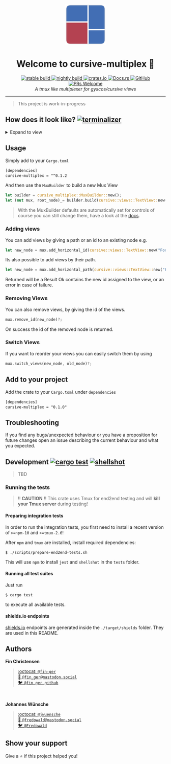 <p align="center">
  <img src="assets/cursive-multiplex.svg" height="128">
</p>
<h1 align="center">Welcome to cursive-multiplex 👋</h1>
<p align="center">
  <a href="https://travis-ci.org/deinstapel/cursive-multiplex">
    <img src="https://img.shields.io/endpoint.svg?url=https%3A%2F%2Fdeinstapel.github.io%2Fcursive-multiplex%2Fstable-build.json" alt="stable build">
  </a>
  <a href="https://travis-ci.org/deinstapel/cursive-multiplex">
    <img src="https://img.shields.io/endpoint.svg?url=https%3A%2F%2Fdeinstapel.github.io%2Fcursive-multiplex%2Fnightly-build.json" alt="nightly build">
  </a>
  <a href="https://crates.io/crates/cursive-multiplex">
    <img alt="crates.io" src="https://img.shields.io/crates/v/cursive-multiplex.svg">
  </a>
  <a href="https://docs.rs/cursive-multiplex">
    <img alt="Docs.rs" src="https://docs.rs/cursive-multiplex/badge.svg">
  </a>
  <a href="https://github.com/deinstapel/cursive-multiplex/blob/master/LICENSE">
    <img alt="GitHub" src="https://img.shields.io/github/license/deinstapel/cursive-multiplex.svg">
  </a>
  <a href="http://makeapullrequest.com">
    <img alt="PRs Welcome" src="https://img.shields.io/badge/PRs-welcome-brightgreen.svg" target="_blank" />
  </a>
  <br>
  <i>A tmux like multiplexer for gyscos/cursive views</i>
</p>

---

> This project is work-in-progress

## How does it look like? [![terminalizer](https://img.shields.io/badge/GIF-terminalizer-blueviolet.svg)](https://github.com/faressoft/terminalizer)

<details>
  <summary>Expand to view</summary>
  <img src="assets/demo.gif" alt="Demo GIF">
</details>

## Usage

Simply add to your `Cargo.toml`
```Cargo
[dependencies]
cursive-multiplex = "^0.1.2
```

And then use the `MuxBuilder` to build a new Mux View
```rust
let builder = cursive_multiplex::MuxBuilder::new();
let (mut mux, root_node)_= builder.build(cursive::views::TextView::new("Hello World!".to_string()));
```

> With the MuxBuilder defaults are automatically set for controls of course you can still change them, have a look at the [docs](https://docs.rs/cursive-multiplex).

###  Adding views

You can add views by giving a path or an id to an existing node e.g.

```rust
let new_node = mux.add_horizontal_id(cursive::views::TextView::new("Foo"), node1).unwrap();
```

Its also possible to add views by their path.
```rust
let new_node = mux.add_horizontal_path(cursive::views::TextView::new("Foo", Path::LeftOrUp(Box::new(None))));
```

Returned will be a Result Ok contains the new id assigned to the view, or an error in case of failure.

### Removing Views

You can also remove views, by giving the id of the views.

```rust
mux.remove_id(new_node)?;
```

On success the id of the removed node is returned.

### Switch Views

If you want to reorder your views you can easily switch them by using

```rust
mux.switch_views(new_node, old_node)?;
```


## Add to your project

Add the crate to your `Cargo.toml` under `dependencies`

```Cargo
[dependencies]
cursive-multiplex = "0.1.0"
```

## Troubleshooting

If you find any bugs/unexpected behaviour or you have a proposition for future changes open an issue describing the current behaviour and what you expected.

## Development [![cargo test](https://img.shields.io/endpoint.svg?url=https%3A%2F%2Fdeinstapel.github.io%2Fcursive-multiplex%2Fcargo-test.json)](https://travis-ci.org/deinstapel/cursive-multiplex) [![shellshot](https://img.shields.io/endpoint.svg?url=https%3A%2F%2Fdeinstapel.github.io%2Fcursive-multiplex%2Fshellshot.json)](https://github.com/fin-ger/shellshot)

> TBD

### Running the tests

> :bangbang: **CAUTION** :bangbang: This crate uses Tmux for end2end testing and will **kill your Tmux server** during testing!

#### Preparing integration tests

In order to run the integration tests, you first need to install a recent version of `>=npm-10` and `>=tmux-2.6`!

After `npm` and `tmux` are installed, install required dependencies:

```
$ ./scripts/prepare-end2end-tests.sh
```

This will use `npm` to install `jest` and `shellshot` in the `tests` folder.

#### Running all test suites

Just run

```
$ cargo test
```

to execute all available tests.

#### shields.io endpoints

[shields.io](https://shields.io) endpoints are generated inside the `./target/shields` folder. They are used in this README.

## Authors

**Fin Christensen**

> [:octocat: `@fin-ger`](https://github.com/fin-ger)  
> [:elephant: `@fin_ger@mastodon.social`](https://mastodon.social/web/accounts/787945)  
> [:bird: `@fin_ger_github`](https://twitter.com/fin_ger_github)  

<br>

**Johannes Wünsche**

> [:octocat: `@jwuensche`](https://github.com/jwuensche)  
> [:elephant: `@fredowald@mastodon.social`](https://mastodon.social/web/accounts/843376)  
> [:bird: `@Fredowald`](https://twitter.com/fredowald)  

## Show your support

Give a :star: if this project helped you!
